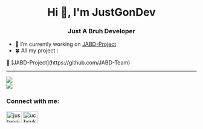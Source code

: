 <h1 align="center">Hi 👋, I'm JustGonDev</h1>
<h3 align="center">Just A Bruh Developer</h3>

- 🔭 I’m currently working on [JABD-Project](https://github.com/JABD-Team)
- 🍀 All my project : <space>
 <a>
  👀 [JABD-Project](https://github.com/JABD-Team)
  </a>

<hr>
  <a>
    <img src="https://github-readme-stats.vercel.app/api/top-langs?username=justgondev&show_icons=true&locale=en&layout=compact">
  </a><br>
  <a>
    <img src="https://github-readme-stats.vercel.app/api?username=justgondev&show_icons=true&locale=en">
  </a>

<h3 align="left">Connect with me:</h3>
<p align="left">
<a href="https://fb.com/justgonjg" target="blank"><img align="center" src="https://raw.githubusercontent.com/rahuldkjain/github-profile-readme-generator/master/src/images/icons/Social/facebook.svg" alt="justgonjg" height="30" width="40" /></a>
<a href="https://www.youtube.com/c/ucbcykh7e6pq7d0zkh0cvebg" target="blank"><img align="center" src="https://raw.githubusercontent.com/rahuldkjain/github-profile-readme-generator/master/src/images/icons/Social/youtube.svg" alt="ucbcykh7e6pq7d0zkh0cvebg" height="30" width="40" /></a>
